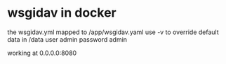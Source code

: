 # wsgidav in docker

the wsgidav.yml mapped to /app/wsgidav.yaml
use -v to override
default data in /data
user admin
password admin

working at 0.0.0.0:8080